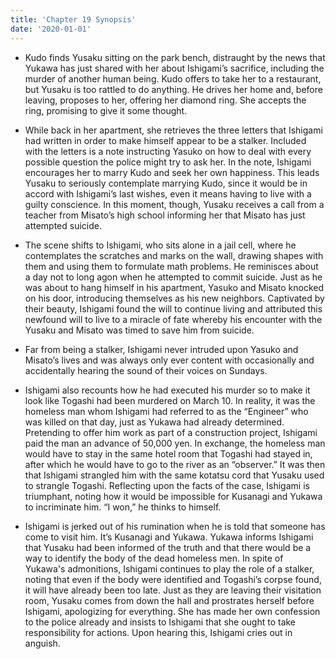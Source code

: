 ```yaml
---
title: 'Chapter 19 Synopsis'
date: '2020-01-01'
---
```


- Kudo finds Yusaku sitting on the park bench, distraught by the news that Yukawa has just shared with her about Ishigami’s sacrifice, including the murder of another human being. Kudo offers to take her to a restaurant, but Yusaku is too rattled to do anything. He drives her home and, before leaving, proposes to her, offering her diamond ring. She accepts the ring, promising to give it some thought.

- While back in her apartment, she retrieves the three letters that Ishigami had written in order to make himself appear to be a stalker. Included with the letters is a note instructing Yasuko on how to deal with every possible question the police might try to ask her. In the note, Ishigami encourages her to marry Kudo and seek her own happiness. This leads Yusaku to seriously contemplate marrying Kudo, since it would be in accord with Ishigami’s last wishes, even it means having to live with a guilty conscience. In this moment, though, Yusaku receives a call from a teacher from Misato’s high school informing her that Misato has just attempted suicide.

- The scene shifts to Ishigami, who sits alone in a jail cell, where he contemplates the scratches and marks on the wall, drawing shapes with them and using them to formulate math problems. He reminisces about a day not to long agon when he attempted to commit suicide. Just as he was about to hang himself in his apartment, Yasuko and Misato knocked on his door, introducing themselves as his new neighbors. Captivated by their beauty, Ishigami found the will to continue living and attributed this newfound will to live to a miracle of fate whereby his encounter with the Yusaku and Misato was timed to save him from suicide.

- Far from being a stalker, Ishigami never intruded upon Yasuko and Misato’s lives and was always only ever content with occasionally and accidentally hearing the sound of their voices on Sundays.

- Ishigami also recounts how he had executed his murder so to make it look like Togashi had been murdered on March 10. In reality, it was the homeless man whom Ishigami had referred to as the “Engineer” who was killed on that day, just as Yukawa had already determined. Pretending to offer him work as part of a construction project, Ishigami paid the man an advance of 50,000 yen. In exchange, the homeless man would have to stay in the same hotel room that Togashi had stayed in, after which he would have to go to the river as an “observer.” It was then that Ishigami strangled him with the same kotatsu cord that Yusaku used to strangle Togashi. Reflecting upon the facts of the case, Ishigami is triumphant, noting how it would be impossible for Kusanagi and Yukawa to incriminate him. “I won,” he thinks to himself.

- Ishigami is jerked out of his rumination when he is told that someone has come to visit him. It’s Kusanagi and Yukawa. Yukawa informs Ishigami that Yusaku had been informed of the truth and that there would be a way to identify the body of the dead homeless men. In spite of Yukawa's admonitions, Ishigami continues to play the role of a stalker, noting that even if the body were identified and Togashi’s corpse found, it will have already been too late. Just as they are leaving their visitation room, Yusaku comes from down the hall and prostrates herself before Ishigami, apologizing for everything. She has made her own confession to the police already and insists to Ishigami that she ought to take responsibility for actions. Upon hearing this, Ishigami cries out in anguish.